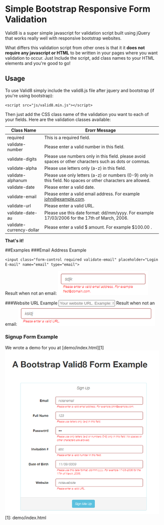 # Simple Bootstrap Responsive Form Validation
Valid8 is a super simple javascript for validation script built using jQuery that works really well
with responsive bootstrap websites.

What differs this validation script from other ones is that it it **does not require any javascript or HTML** to be written
in your pages where you want validation to occur. Just Include the script, add class names to your HTML elements and you're good to go!

## Usage
To use Valid8 simply include the valid8.js file after jquery and bootstrap (if you're using bootstrap):

    <script src="js/valid8.min.js"></script>
Then just add the CSS class name of the validation you want to each of your fields. Here are the validation classes available:

|Class Name|Erorr Message|
|-|-|
|required | This is a required field.|
|validate-number | Please enter a valid number in this field.|
|validate-digits | Please use numbers only in this field. please avoid spaces or other characters such as dots or commas.|
|validate-alpha | Please use letters only (a-z) in this field.|
|validate-alphanum | Please use only letters (a-z) or numbers (0-9) only in this field. No spaces or other characters are allowed.|
|validate-date | Please enter a valid date.|
|validate-email | Please enter a valid email address. For example john@example.com.|
|validate-url | Please enter a valid URL.|
|validate-date-au | Please use this date format: dd/mm/yyyy. For example 17/03/2006 for the 17th of March, 2006.|
|validate-currency-dollar | Please enter a valid $ amount. For example $100.00 .|

**That's it!**

##Examples
###Email Address Example

    <input class="form-control required validate-email" placeholder="Login E-mail" name="email" type="email">
Result when not an email: ![](demo/screenshots/notemail.png?raw=true)

###Website URL Example
    <input class="form-control required validate-url" placeholder="Your website URL. Example: http://www.magecredit.com" name="url" type="url">
Result when not an email: ![](demo/screenshots/noturl.png?raw=true)

### Signup Form Example
We wrote a demo for you at [demo/index.html][1]
![](demo/screenshots/form_example.png?raw=true)
[1]: demo/index.html